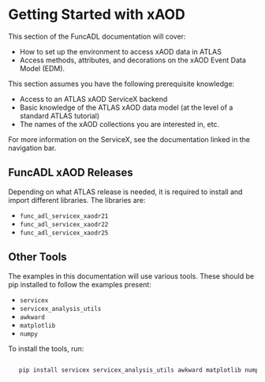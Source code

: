 # Getting Started with xAOD

This section of the FuncADL documentation will cover:

- How to set up the environment to access xAOD data in ATLAS
- Access methods, attributes, and decorations on the xAOD Event Data Model (EDM).

This section assumes you have the following prerequisite knowledge:

- Access to an ATLAS xAOD ServiceX backend
- Basic knowledge of the ATLAS xAOD data model (at the level of a standard ATLAS tutorial)
- The names of the xAOD collections you are interested in, etc.

For more information on the ServiceX, see the documentation linked in the navigation bar.

## FuncADL xAOD Releases

Depending on what ATLAS release is needed, it is required to install and import different libraries. The libraries are:

- ``func_adl_servicex_xaodr21``
- ``func_adl_servicex_xaodr22``
- ``func_adl_servicex_xaodr25``

## Other Tools

The examples in this documentation will use various tools. These should be pip installed to follow the examples present:

- ``servicex``
- ``servicex_analysis_utils``
- ``awkward``
- ``matplotlib``
- ``numpy``

To install the tools, run:

```bash

   pip install servicex servicex_analysis_utils awkward matplotlib numpy

```